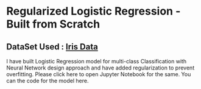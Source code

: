 # Regularized Logistic Regression - Built from Scratch

## DataSet Used : [Iris Data](iris.data)

I have built Logistic Regression model for multi-class Classification with Neural Network design approach and have added regularization to prevent overfitting.
Please click here to open Jupyter Notebook for the same.
You can the code for the model here.

